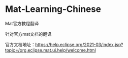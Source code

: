 # Mat-Learning-Chinese
Mat官方教程翻译

针对官方mat文档的翻译

官方文档地址：https://help.eclipse.org/2021-03/index.jsp?topic=/org.eclipse.mat.ui.help/welcome.html
